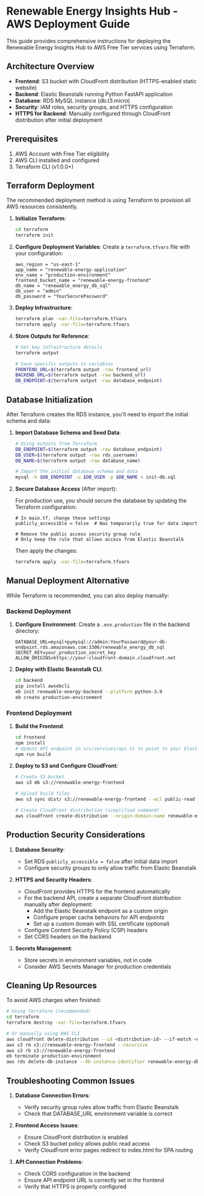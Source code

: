 # Renewable Energy Insights Hub - AWS Deployment Guide

This guide provides comprehensive instructions for deploying the Renewable Energy Insights Hub to AWS Free Tier services using Terraform.

## Architecture Overview

- **Frontend**: S3 bucket with CloudFront distribution (HTTPS-enabled static website)
- **Backend**: Elastic Beanstalk running Python FastAPI application
- **Database**: RDS MySQL instance (db.t3.micro)
- **Security**: IAM roles, security groups, and HTTPS configuration
- **HTTPS for Backend**: Manually configured through CloudFront distribution after initial deployment

## Prerequisites

1. AWS Account with Free Tier eligibility
2. AWS CLI installed and configured
3. Terraform CLI (v1.0.0+)

## Terraform Deployment

The recommended deployment method is using Terraform to provision all AWS resources consistently.

1. **Initialize Terraform**:

   ```bash
   cd terraform
   terraform init
   ```

2. **Configure Deployment Variables**:
   Create a `terraform.tfvars` file with your configuration:

   ```
   aws_region = "us-east-1"
   app_name = "renewable-energy-application"
   env_name = "production-environment"
   frontend_bucket_name = "renewable-energy-frontend"
   db_name = "renewable_energy_db_sql"
   db_user = "admin"
   db_password = "YourSecurePassword"
   ```

3. **Deploy Infrastructure**:

   ```bash
   terraform plan -var-file=terraform.tfvars
   terraform apply -var-file=terraform.tfvars
   ```

4. **Store Outputs for Reference**:

   ```bash
   # Get key infrastructure details
   terraform output

   # Save specific outputs to variables
   FRONTEND_URL=$(terraform output -raw frontend_url)
   BACKEND_URL=$(terraform output -raw backend_url)
   DB_ENDPOINT=$(terraform output -raw database_endpoint)
   ```

## Database Initialization

After Terraform creates the RDS instance, you'll need to import the initial schema and data:

1. **Import Database Schema and Seed Data**:

   ```bash
   # Using outputs from Terraform
   DB_ENDPOINT=$(terraform output -raw database_endpoint)
   DB_USER=$(terraform output -raw rds_username)
   DB_NAME=$(terraform output -raw database_name)

   # Import the initial database schema and data
   mysql -h $DB_ENDPOINT -u $DB_USER -p $DB_NAME < init-db.sql
   ```

2. **Secure Database Access** (After import):

   For production use, you should secure the database by updating the Terraform configuration:

   ```
   # In main.tf, change these settings
   publicly_accessible = false  # Was temporarily true for data import

   # Remove the public access security group rule
   # Only keep the rule that allows access from Elastic Beanstalk
   ```

   Then apply the changes:

   ```bash
   terraform apply -var-file=terraform.tfvars
   ```

## Manual Deployment Alternative

While Terraform is recommended, you can also deploy manually:

### Backend Deployment

1. **Configure Environment**:
   Create a `.env.production` file in the backend directory:

   ```
   DATABASE_URL=mysql+pymysql://admin:YourPassword@your-db-endpoint.rds.amazonaws.com:3306/renewable_energy_db_sql
   SECRET_KEY=your_production_secret_key
   ALLOW_ORIGINS=https://your-cloudfront-domain.cloudfront.net
   ```

2. **Deploy with Elastic Beanstalk CLI**:

   ```bash
   cd backend
   pip install awsebcli
   eb init renewable-energy-backend --platform python-3.9
   eb create production-environment
   ```

### Frontend Deployment

1. **Build the Frontend**:

   ```bash
   cd frontend
   npm install
   # Update API endpoint in src/services/api.ts to point to your Elastic Beanstalk URL
   npm run build
   ```

2. **Deploy to S3 and Configure CloudFront**:

   ```bash
   # Create S3 bucket
   aws s3 mb s3://renewable-energy-frontend

   # Upload build files
   aws s3 sync dist/ s3://renewable-energy-frontend --acl public-read

   # Create CloudFront distribution (simplified command)
   aws cloudfront create-distribution --origin-domain-name renewable-energy-frontend.s3.amazonaws.com
   ```

## Production Security Considerations

1. **Database Security**:

   - Set RDS `publicly_accessible = false` after initial data import
   - Configure security groups to only allow traffic from Elastic Beanstalk

2. **HTTPS and Security Headers**:

   - CloudFront provides HTTPS for the frontend automatically
   - For the backend API, create a separate CloudFront distribution manually after deployment:
     - Add the Elastic Beanstalk endpoint as a custom origin
     - Configure proper cache behaviors for API endpoints
     - Set up a custom domain with SSL certificate (optional)
   - Configure Content Security Policy (CSP) headers
   - Set CORS headers on the backend

3. **Secrets Management**:
   - Store secrets in environment variables, not in code
   - Consider AWS Secrets Manager for production credentials

## Cleaning Up Resources

To avoid AWS charges when finished:

```bash
# Using Terraform (recommended)
cd terraform
terraform destroy -var-file=terraform.tfvars

# Or manually using AWS CLI
aws cloudfront delete-distribution --id <distribution-id> --if-match <etag>
aws s3 rm s3://renewable-energy-frontend --recursive
aws s3 rb s3://renewable-energy-frontend
eb terminate production-environment
aws rds delete-db-instance --db-instance-identifier renewable-energy-db --skip-final-snapshot
```

## Troubleshooting Common Issues

1. **Database Connection Errors**:

   - Verify security group rules allow traffic from Elastic Beanstalk
   - Check that DATABASE_URL environment variable is correct

2. **Frontend Access Issues**:

   - Ensure CloudFront distribution is enabled
   - Check S3 bucket policy allows public read access
   - Verify CloudFront error pages redirect to index.html for SPA routing

3. **API Connection Problems**:
   - Check CORS configuration in the backend
   - Ensure API endpoint URL is correctly set in the frontend
   - Verify that HTTPS is properly configured
